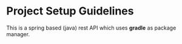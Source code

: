 # Project Setup Guidelines
<p>This is a  spring based (java) rest API which uses <b>gradle</b> as package manager.
